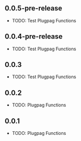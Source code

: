 ## 0.0.5-pre-release

* TODO: Test Plugpag Functions 

## 0.0.4-pre-release

* TODO: Test Plugpag Functions 

## 0.0.3

* TODO: Test Plugpag Functions 

## 0.0.2

* TODO: Plugpag Functions

## 0.0.1

* TODO: Plugpag Functions
